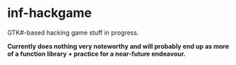 # inf-hackgame
GTK#-based hacking game stuff in progress.

**Currently does nothing very noteworthy and will probably end up as more of a function library + practice for a near-future endeavour.**